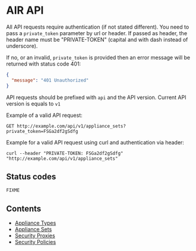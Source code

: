 # AIR API

All API requests require authentication (if not stated different). You need to pass a `private_token` parameter by url or header. If passed as header, the header name must be "PRIVATE-TOKEN" (capital and with dash instead of underscore).

If no, or an invalid, `private_token` is provided then an error message will be returned with status code 401:

```json
{
  "message": "401 Unauthorized"
}
```

API requests should be prefixed with `api` and the API version. Current API version is equals to `v1`

Example of a valid API request:

```
GET http://example.com/api/v1/appliance_sets?private_token=FSGa2df2gSdfg
```

Example for a valid API request using curl and authentication via header:

```
curl --header "PRIVATE-TOKEN: FSGa2df2gSdfg" "http://example.com/api/v1/appliance_sets"
```

## Status codes

`FIXME`

## Contents

+ [Appliance Types](appliance_types)
+ [Appliance Sets](appliance_sets)
+ [Security Proxies](security_proxies)
+ [Security Policies](security_policies)
